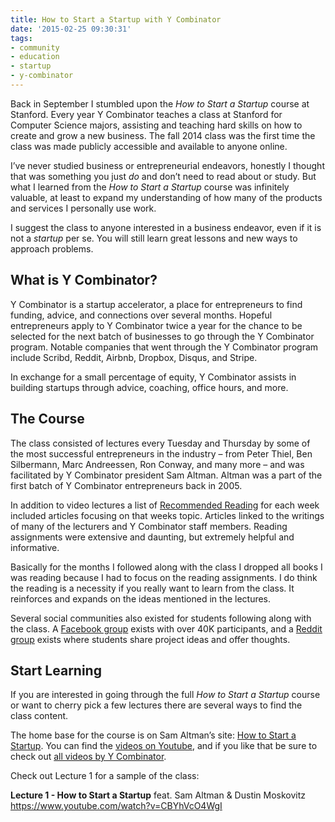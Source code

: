 ```yaml
---
title: How to Start a Startup with Y Combinator
date: '2015-02-25 09:30:31'
tags:
- community
- education
- startup
- y-combinator
---
```


Back in September I stumbled upon the <em>How to Start a Startup</em> course at Stanford. Every year Y Combinator teaches a class at Stanford for Computer Science majors, assisting and teaching hard skills on how to create and grow a new business. The fall 2014 class was the first time the class was made publicly accessible and available to anyone online.

I’ve never studied business or entrepreneurial endeavors, honestly I thought that was something you just <em>do</em> and don’t need to read about or study. But what I learned from the <em>How to Start a Startup</em> course was infinitely valuable, at least to expand my understanding of how many of the products and services I personally use work.

I suggest the class to anyone interested in a business endeavor, even if it is not a <em>startup</em> per se. You will still learn great lessons and new ways to approach problems.

<h2>What is Y Combinator?</h2>

Y Combinator is a startup accelerator, a place for entrepreneurs to find funding, advice, and connections over several months. Hopeful entrepreneurs apply to Y Combinator twice a year for the chance to be selected for the next batch of businesses to go through the Y Combinator program. Notable companies that went through the Y Combinator program include Scribd, Reddit, Airbnb, Dropbox, Disqus, and Stripe.

In exchange for a small percentage of equity, Y Combinator assists in building startups through advice, coaching, office hours, and more.

<h2>The Course</h2>

The class consisted of lectures every Tuesday and Thursday by some of the most successful entrepreneurs in the industry – from Peter Thiel, Ben Silbermann, Marc Andreessen, Ron Conway, and many more – and was facilitated by Y Combinator president Sam Altman. Altman was a part of the first batch of Y Combinator entrepreneurs back in 2005.

In addition to video lectures a list of <a href="http://startupclass.samaltman.com/lists/readings/">Recommended Reading</a> for each week included articles focusing on that weeks topic. Articles linked to the writings of many of the lecturers and Y Combinator staff members. Reading assignments were extensive and daunting, but extremely helpful and informative.

Basically for the months I followed along with the class I dropped all books I was reading because I had to focus on the reading assignments. I do think the reading is a necessity if you really want to learn from the class. It reinforces and expands on the ideas mentioned in the lectures.

Several social communities also existed for students following along with the class. A <a href="https://www.facebook.com/groups/556336557801913/">Facebook group</a> exists with over 40K participants, and a <a href="http://www.reddit.com/r/HTSASprojects/">Reddit group</a> exists where students share project ideas and offer thoughts.

<h2>Start Learning</h2>

If you are interested in going through the full <em>How to Start a Startup</em> course or want to cherry pick a few lectures there are several ways to find the class content.

The home base for the course is on Sam Altman’s site: <a href="http://startupclass.samaltman.com/">How to Start a Startup</a>. You can find the <a href="https://www.youtube.com/channel/UCxIJaCMEptJjxmmQgGFsnCg/feed">videos on Youtube</a>, and if you like that be sure to check out <a href="https://www.youtube.com/channel/UCcefcZRL2oaA_uBNeo5UOWg/videos">all videos by Y Combinator</a>.

Check out Lecture 1 for a sample of the class:

<strong>Lecture 1 - How to Start a Startup</strong>
feat. Sam Altman &amp; Dustin Moskovitz
https://www.youtube.com/watch?v=CBYhVcO4WgI
